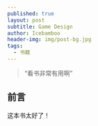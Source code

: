 ```yaml
---
published: true
layout: post
subtitle: Game Design
author: Icebamboo
header-img: img/post-bg.jpg
tags:
  - 书籍
---
```

> “看书非常有用啊”


## 前言

这本书太好了！
